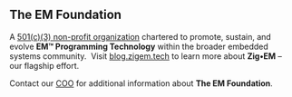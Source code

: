 ## The EM Foundation

A [501(c)(3) non-profit organization](EM%20Foundation%20Determination%20Letter.pdf) chartered to promote, sustain, and evolve **EM&#8482; Programming Technology** within the broader embedded systems community.&nbsp; Visit [blog.zigem.tech](https://blog.zigem.tech/post-001/) to learn more about **Zig&bull;EM** &ndash; our flagship effort.

Contact our [COO](https://www.linkedin.com/in/david-trandal-b28302184/) for additional information about **The EM Foundation**.
